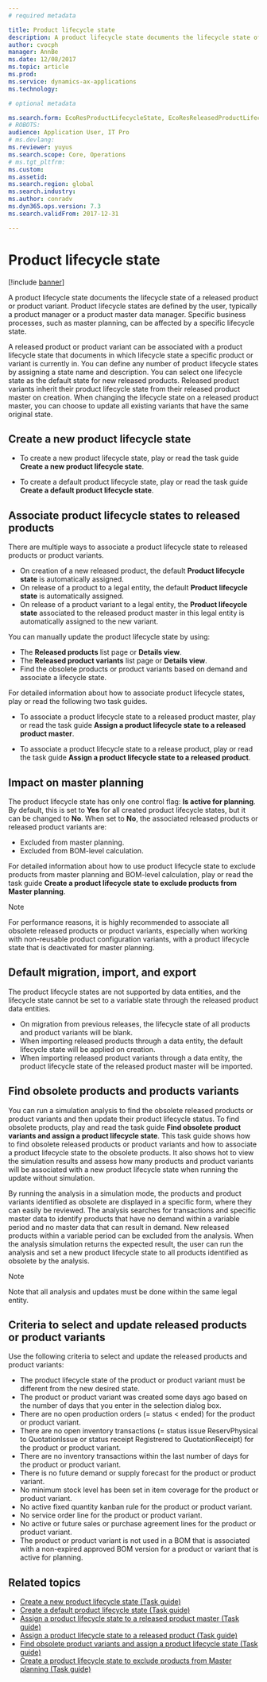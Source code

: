 ```yaml
---
# required metadata

title: Product lifecycle state
description: A product lifecycle state documents the lifecycle state of a released product or product variant.  
author: cvocph
manager: AnnBe
ms.date: 12/08/2017
ms.topic: article
ms.prod: 
ms.service: dynamics-ax-applications
ms.technology: 

# optional metadata

ms.search.form: EcoResProductLifecycleState, EcoResReleasedProductLifecycleStateChanges
# ROBOTS: 
audience: Application User, IT Pro
# ms.devlang: 
ms.reviewer: yuyus
ms.search.scope: Core, Operations
# ms.tgt_pltfrm: 
ms.custom: 
ms.assetid: 
ms.search.region: global
ms.search.industry: 
ms.author: conradv
ms.dyn365.ops.version: 7.3 
ms.search.validFrom: 2017-12-31

---
```


# Product lifecycle state 

[!include [banner](../includes/banner.md)]

A product lifecycle state documents the lifecycle state of a released product or product variant. Product lifecycle states are defined 
by the user, typically a product manager or a product master data manager. Specific business processes, such as master planning, can be 
affected by a specific lifecycle state.   

A released product or product variant can be associated with a product lifecycle state that documents in which lifecycle state a 
specific product or variant is currently in. You can define any number of product lifecycle states by assigning a state name and 
description. You can select one lifecycle state as the default state for new released products. Released product variants inherit 
their product lifecycle state from their released product master on creation. When changing the lifecycle state on a released product master, you can choose to update all existing variants that have the same original state.  

## Create a new product lifecycle state 

- To create a new product lifecycle state, play or read the task guide **Create a new product lifecycle state**. 

-  To create a default product lifecycle state, play or read the task guide **Create a default product lifecycle state**.   

## Associate product lifecycle states to released products  

There are multiple ways to associate a product lifecycle state to released products or product variants.

-  On creation of a new released product, the default **Product lifecycle state** is automatically assigned. 
-  On release of a product to a legal entity, the default **Product lifecycle state** is automatically assigned. 
-  On release of a product variant to a legal entity, the **Product lifecycle state** associated to the released product master in this 
legal entity is automatically assigned to the new variant. 

You can manually update the product lifecycle state by using: 

-    The **Released products** list page or **Details view**. 
-  The **Released product variants** list page or **Details view**. 
-  Find the obsolete products or product variants based on demand and associate a lifecycle state.  

For detailed information about how to associate product lifecycle states, play or read the following two task guides.

-  To associate a product lifecycle state to a released product master, play or read the task guide **Assign a product lifecycle state to a released product master**. 

-  To associate a product lifecycle state to a release product, play or read the task guide **Assign a product lifecycle state to a released product**. 

## Impact on master planning 

The product lifecycle state has only one control flag: **Is active for planning**. By default, this is set to **Yes** for all created 
product lifecycle states, but it can be changed to **No**. When set to **No**, the associated released products or released product variants are: 

-  Excluded from master planning. 
-  Excluded from BOM-level calculation. 

For detailed information about how to use product lifecycle state to exclude products from master planning and BOM-level calculation, play or read the task guide **Create a product lifecycle state to exclude products from Master planning**.

> [!NOTE]
> For performance reasons, it is highly recommended to associate all obsolete released products or product variants, especially when 
working with non-reusable product configuration variants, with a product lifecycle state that is deactivated for master planning.  

## Default migration, import, and export 

The product lifecycle states are not supported by data entities, and the lifecycle state cannot be set to a variable state through the 
released product data entities.

-  On migration from previous releases, the lifecycle state of all products and product variants will be blank.  
-  When importing released products through a data entity, the default lifecycle state will be applied on creation.  
-  When importing released product variants through a data entity, the product lifecycle state of the released product master will be imported.   

## Find obsolete products and products variants 

You can run a simulation analysis to find the obsolete released products or product variants and then update their product lifecycle status. To find obsolete products, play and read the task guide **Find obsolete product variants and assign a product lifecycle state**. This task guide shows how to find obsolete released products or product variants and how to associate a product lifecycle state to the obsolete products. It also shows hot to view the simulation results and assess how many products and product variants will be associated with a new product lifecycle state when running the update without simulation.  

By running the analysis in a simulation mode, the products and product variants identified as obsolete are displayed in a specific form, where they can easily be reviewed. The analysis searches for transactions and specific master data to identify products that have no demand within a variable period and no master data that can result in demand. New released products within a variable period can be excluded from the analysis. When the analysis simulation returns the expected result, the user can run the analysis and set a new product lifecycle state to all products identified as obsolete by the analysis.  

> [!NOTE]
> Note that all analysis and updates must be done within the same legal entity.  

## Criteria to select and update released products or product variants 

Use the following criteria to select and update the released products and product variants: 

-    The product lifecycle state of the product or product variant must be different from the new desired state. 
-  The product or product variant was created some days ago based on the number of days that you enter in the selection dialog box. 
-  There are no open production orders (= status < ended) for the product or product variant. 
-  There are no open inventory transactions (= status issue ReservPhysical to QuotationIssue or status receipt Registrered to QuotationReceipt) for the product or product variant. 
-  There are no inventory transactions within the last number of days for the product or product variant. 
-  There is no future demand or supply forecast for the product or product variant.  
-  No minimum stock level has been set in item coverage for the product or product variant. 
-  No active fixed quantity kanban rule for the product or product variant.  
-  No service order line for the product or product variant. 
-  No active or future sales or purchase agreement lines for the product or product variant. 
-  The product or product variant is not used in a BOM that is associated with a non-expired approved BOM version for a product or variant that is active for planning.

## Related topics

-  [Create a new product lifecycle state (Task guide)](tasks/new-product-lifecycle-state.md)
-  [Create a default product lifecycle state (Task guide)](tasks/default-product-lifecycle-state.md)
-  [Assign a product lifecycle state to a released product master (Task guide)](tasks/product-lifecycle-state-released-product-master.md)
-  [Assign a product lifecycle state to a released product (Task guide)](tasks/product-lifecycle-state-released-product.md)
-  [Find obsolete product variants and assign a product lifecycle state (Task guide)](tasks/obsolete-product-variants.md)
-  [Create a product lifecycle state to exclude products from Master planning (Task guide)](tasks/exclude-products-master-planning.md)
